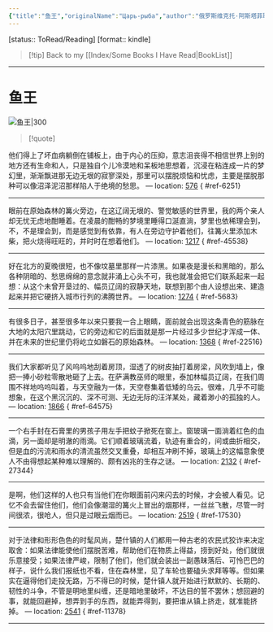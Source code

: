 ```yaml
---
{"title":"鱼王","originalName":"Царь-рыба","author":"俄罗斯维克托·阿斯塔菲耶夫","transAuthor":"夏仲翼","publisher":"广西师范大学出版社","rating":8.9,"RelatedBooks":"白天的房子，夜晚的房子,游隼,太古和其他的时间,往事与随想,智利之夜,2666,帝国轶闻,娜塔莎之舞,午夜之子,鳄鱼街","ISBN":9787549586547,"type":"ReadNote","link":"https://book.douban.com/subject/26853356","cover":"https://img9.doubanio.com/view/subject/l/public/s29396716.jpg","pages":644,"publishDate":"2017-4","EndDate":null,"alias":null,"pageprogress":null,"banner_icon":"📖","banner":"https://img9.doubanio.com/view/subject/l/public/s29396716.jpg","dg-publish":true,"permalink":"/BookNotes/鱼王/","dgPassFrontmatter":true,"noteIcon":""}
---
```


[status:: ToRead/Reading]
[format:: kindle]

>[!tip] Back to my [[Index/Some Books I Have Read\|BookList]]

---
# 鱼王

![鱼王|300](https://img9.doubanio.com/view/subject/l/public/s29396716.jpg)

>[!quote]

他们得上了坏血病躺倒在铺板上，由于内心的压抑，意志沮丧得不相信世界上别的地方还有生命和人，只是独自个儿冷漠地和呆板地思想着，沉浸在粘连成一片的梦幻里，渐渐飘进那无边无垠的寂寥深处，那里可以摆脱烦恼和忧虑，主要是摆脱那种可以像沼泽泥沼那样陷人于绝境的愁思。 — location: [576]()
{ #ref-6251}


---
眼前在原始森林的篝火旁边，在这辽阔无垠的、警觉敏感的世界里，我的两个亲人却无忧无虑地酣睡着。在凌晨的酣畅的梦境里睡得口涎直淌，梦里也依稀理会到，不，不是理会到，而是感觉到有依靠，有人在旁边守护着他们，往篝火里添加木柴，把火烧得旺旺的，并时时在想着他们。 — location: [1217]()
{ #ref-45538}


---
好在北方的夏晚很短，也不像坟墓里那样一片漆黑。如果夜是漫长和黑暗的，那么各种阴暗的、愁思绵绵的意念就非涌上心头不可，我也就准会把它们联系起来一起想：从这个未曾开垦过的、幅员辽阔的寂静天地，联想到那个由人设想出来、建造起来并把它硬挤入城市行列的沸腾世界。 — location: [1274]()
{ #ref-5683}


---
有很多日子，甚至很多年以来只要我一合上眼睛，面前就会出现这条青色的筋脉在大地的太阳穴里跳动，它的旁边和它的后面就是那一片经过多少世纪才浑成一体、并在未来的世纪里仍将屹立如磐石的原始森林。 — location: [1368]()
{ #ref-22516}


---
我们大家都听见了风呜呜地刮着房顶，湿透了的树皮抽打着房梁，风吹到墙上，像把一捧小砂粒零散地砸了上去。在萨满教巫师的眼里，泰加林幅员辽阔，在我们周围不祥地呜呜叫着，与天空融为一体，天空卷集着低矮的乌云。很难，几乎不可能想象，在这个黑沉沉的、深不可测、无边无际的汪洋某处，藏着渺小的孤独的人。 — location: [1866]()
{ #ref-64575}


---
一个右手封在石膏里的男孩子用左手把蚊子掀死在窗上。窗玻璃一面淌着红色的血滴，另一面却是明澈的雨滴。它们顺着玻璃流着，轨迹有重合的，间或曲折相交，但是血的污流和雨水的清流虽然交叉重叠，却相互冲刷不掉，玻璃上的这幅意象使人不由得想起某种难以理解的、颇有凶兆的生存之谜。 — location: [2132]()
{ #ref-27344}


---
是啊，他们这样的人也只有当他们在你眼面前闪来闪去的时候，才会被人看见。记忆不会去留住他们，他们会像潮湿的篝火上冒出的烟那样，一丝丝飞散，尽管一时间很浓，很呛人，但只是过眼云烟而已。 — location: [2519]()
{ #ref-17530}


---
对于法律和形形色色的时髦风尚，楚什镇的人们都用一种古老的农民式狡诈来决定取舍：如果法律能使他们摆脱苦难，帮助他们在物质上得益，捞到好处，他们就很乐意接受；如果法律严峻，限制了他们，他们就会装出一副愚昧落后、可怜巴巴的样子，说什么我们报纸也不看，住在森林里，见了车轮也要磕头求拜等等。但如果实在逼得他们走投无路，万不得已的时候，楚什镇人就开始进行默默的、长期的、韧性的斗争，不管是明地里纠缠，还是暗地里破坏，不达目的誓不罢休；想回避的事，就能回避掉，想弄到手的东西，就能弄得到，要把谁从镇上挤走，就准能挤掉。 — location: [2541]()
{ #ref-11378}


---

